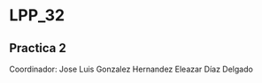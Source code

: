 LPP_32
======

Practica 2
----------

Coordinador: Jose Luis Gonzalez Hernandez
	     Eleazar Díaz Delgado
